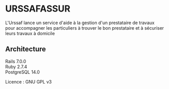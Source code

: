 # URSSAFASSUR

L'Urssaf lance un service d'aide à la gestion d'un prestataire de travaux pour accompagner les particuliers à trouver le bon prestataire et à sécuriser leurs travaux à domicile

## Architecture

  Rails 7.0.0  
  Ruby 2.7.4  
  PostgreSQL 14.0  
  
  Licence : GNU GPL v3
